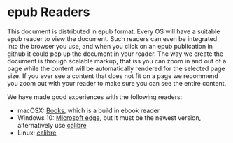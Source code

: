 # epub Readers

This document is distributed in epub format. Every OS will have a
suitable epub reader to view the document.  Such readers can even be
integrated into the browser you use, and when you click on an epub
publication in github it could pop up the document in your reader. The
way we create the document is through scalable markup, that iss you
can zoom in and out of a page while the content will be automatically
rendered for the selected page size. If you ever see a content that
does not fit on a page we recommend you zoom out with your reader to
make sure you can see the entire content.

We have made good experiences with the following readers:

* macOSX: [Books](https://www.apple.com/apple-books), which is a build in ebook reader
* Windows 10:
  [Microsoft edge](https://www.microsoft.com/en-us/windows/microsoft-edge),
  but it must be the newest version, alternatively use
  [calibre](https://calibre-ebook.com/)
* Linux: [calibre](https://calibre-ebook.com/)


